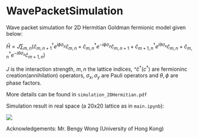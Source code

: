 # WavePacketSimulation

Wave packet simulation for 2D Hermitian Goldman fermionic model given below:

$`\hat{H} = J\sum_{m,n}(\hat{c}^\dagger_{m,n+1}e^{i\phi\sigma_y}\hat{c}_{m,n} + \hat{c}^\dagger_{m,n}e^{-i\phi\sigma_y}\hat{c}_{m,n+1} + \hat{c}^\dagger_{m+1,n}e^{i\theta\sigma_x}\hat{c}_{m,n}+ \hat{c}^\dagger_{m,n}e^{-i\theta\sigma_x}\hat{c}_{m+1,n})`$

$`J`$ is the interaction strength, $`m,n`$ the lattice indices, $`\hat^{c}^\dagger(c^\dagger)`$ are fermioninc creation(annihilation) operators, $`\sigma_x,\sigma_y`$ are Pauli operators and $`\theta,\phi`$ are phase factors.

More details can be found in `simulation_2DHermitian.pdf`

Simulation result in real space (a 20x20 lattice as in `main.ipynb`):

![](https://github.com/SavitarRL/WavePacketSimulation/blob/main/GIF/trial_gif_20%20by%2020.gif)

Acknowledgements: Mr. Bengy Wong (University of Hong Kong)
